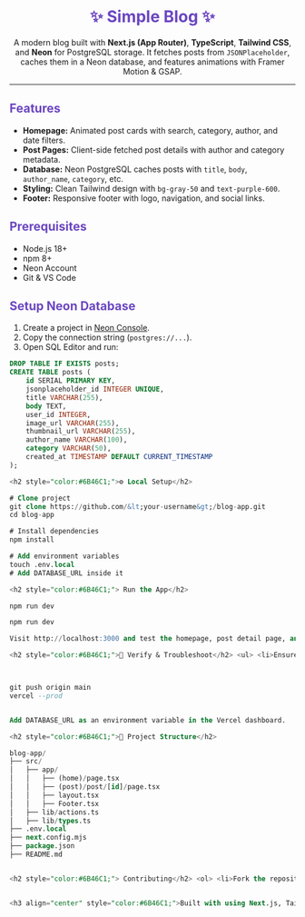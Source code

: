 <h1 align="center" style="color:#6B46C1;">✨ Simple Blog ✨</h1>

<p align="center">
  A modern blog built with <strong>Next.js (App Router)</strong>, <strong>TypeScript</strong>, <strong>Tailwind CSS</strong>, and <strong>Neon</strong> for PostgreSQL storage. 
  It fetches posts from <code>JSONPlaceholder</code>, caches them in a Neon database, and features animations with Framer Motion & GSAP.
</p>

<hr/>

<h2 style="color:#6B46C1;"> Features</h2>

<ul>
  <li><strong>Homepage:</strong> Animated post cards with search, category, author, and date filters.</li>
  <li><strong>Post Pages:</strong> Client-side fetched post details with author and category metadata.</li>
  <li><strong>Database:</strong> Neon PostgreSQL caches posts with <code>title</code>, <code>body</code>, <code>author_name</code>, <code>category</code>, etc.</li>
  <li><strong>Styling:</strong> Clean Tailwind design with <code>bg-gray-50</code> and <code>text-purple-600</code>.</li>
  <li><strong>Footer:</strong> Responsive footer with logo, navigation, and social links.</li>
</ul>

<h2 style="color:#6B46C1;"> Prerequisites</h2>

<ul>
  <li>Node.js 18+</li>
  <li>npm 8+</li>
  <li>Neon Account</li>
  <li>Git & VS Code</li>
</ul>

<h2 style="color:#6B46C1;"> Setup Neon Database</h2>

<ol>
  <li>Create a project in <a href="https://neon.tech/" target="_blank">Neon Console</a>.</li>
  <li>Copy the connection string (<code>postgres://...</code>).</li>
  <li>Open SQL Editor and run:</li>
</ol>

```sql
DROP TABLE IF EXISTS posts;
CREATE TABLE posts (
    id SERIAL PRIMARY KEY,
    jsonplaceholder_id INTEGER UNIQUE,
    title VARCHAR(255),
    body TEXT,
    user_id INTEGER,
    image_url VARCHAR(255),
    thumbnail_url VARCHAR(255),
    author_name VARCHAR(100),
    category VARCHAR(50),
    created_at TIMESTAMP DEFAULT CURRENT_TIMESTAMP
);

<h2 style="color:#6B46C1;">⚙️ Local Setup</h2>

# Clone project
git clone https://github.com/&lt;your-username&gt;/blog-app.git
cd blog-app

# Install dependencies
npm install

# Add environment variables
touch .env.local
# Add DATABASE_URL inside it

<h2 style="color:#6B46C1;"> Run the App</h2>

npm run dev

npm run dev

Visit http://localhost:3000 and test the homepage, post detail page, and footer.

<h2 style="color:#6B46C1;">🧪 Verify & Troubleshoot</h2> <ul> <li>Ensure Footer is imported correctly (case-sensitive)</li> <li>Check Neon DB using SQL Editor</li> <li>Debug any database or fetch issues in <code>src/lib/actions.ts</code></li> <li>Clear Next.js cache if needed: <code>rm -rf .next</code></li> </ul> <h2 style="color:#6B46C1;">🌐 Deployment (Vercel)</h2>



git push origin main
vercel --prod


Add DATABASE_URL as an environment variable in the Vercel dashboard.

<h2 style="color:#6B46C1;">📁 Project Structure</h2>

blog-app/
├── src/
│   ├── app/
│   │   ├── (home)/page.tsx
│   │   ├── (post)/post/[id]/page.tsx
│   │   ├── layout.tsx
│   │   ├── Footer.tsx
│   ├── lib/actions.ts
│   ├── lib/types.ts
├── .env.local
├── next.config.mjs
├── package.json
├── README.md


<h2 style="color:#6B46C1;"> Contributing</h2> <ol> <li>Fork the repository</li> <li>Create your feature branch: <code>git checkout -b feature/awesome-feature</code></li> <li>Commit changes: <code>git commit -m "Add awesome feature"</code></li> <li>Push to branch: <code>git push origin feature/awesome-feature</code></li> <li>Open a pull request</li> </ol>


<h3 align="center" style="color:#6B46C1;">Built with using Next.js, Tailwind, and Neon</h3>
